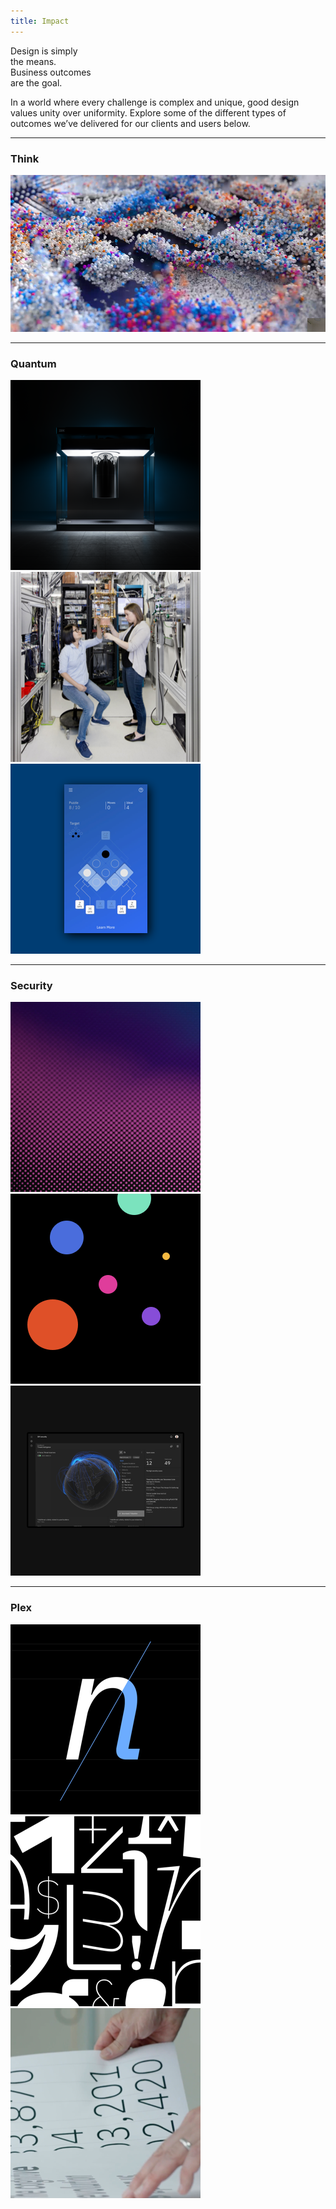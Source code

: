 ```yaml
---
title: Impact
---
```


<title-block>
Design is simply<br>
the means.<br>
<span>Business outcomes
<br>are the goal.</span>
</title-block>

<grid background="gray-10">
<column lg="8">

<p size="xl">In a world where every challenge is complex and unique, good design values unity over uniformity. Explore some of the different types of outcomes we’ve delivered for our clients and users below.</p>

<icon name="ArrowDown32"></icon>

</column>
</grid>

<grid background="gray-10">
<column lg="16">

<hr>

</column>
<column lg="4">

### Think

</column>

<column lg="12">

  <tile title="Business leaders, visionaries, and innovators unite" caption="impact/think" href="/impact/template/">
    <img src="images/Image_1.png" alt=""/>

  </tile>

</column>

</grid>
<grid background="gray-10">
<column lg="16">

<hr>

</column>
<column lg="4" md="8">

### Quantum

</column>

<column lg="4"  md="4">
  <tile title="Gallery: Quantum Computing" caption="impact/quantum" href="http://www.google.com">
    <img src="images/Image_2.png" alt="quantum computer"/>
  </tile>

</column>
<column lg="4"  md="4">

  <tile title="Inside the world's first quantum computer" caption="TechCrunch" href="https://techcrunch.com/2019/01/08/ibm-unveils-its-first-commercial-quantum-computer/">
    <img src="images/Image_3.png" alt="two people examing quantum-ness"/>
  </tile>

</column>
<column lg="4" md="4" offset_lg="0"  offset_md="4">

  <tile title="Teaching quantum computing through a mobile game" caption="The Next Web" href="https://thenextweb.com/apps/2018/07/23/ibms-hello-quantum-is-a-devilishly-difficult-puzzle-game-about-qubits/">
    <img src="images/Image_4.png" alt="quantum puzzle game"/>
  </tile>

</column>
</grid>
<grid background="gray-10">
<column lg="16">

<hr>

</column>
<column lg="4" md="8">

### Security

</column>

<column lg="4" md="4">
  <tile title="Gallery: IBM Security" caption="impact/security" href="/impact/template/">
    <img src="images/Image_5.png" alt="Purple gradient"/>
  </tile>

</column>
<column lg="4" md="4">

  <tile title="Using data visualization to spot cyber threats" caption="Quartz" href="https://qz.com/984707/the-people-who-fight-hacking-and-cybercrime-are-turning-to-designers-for-help/">
    <img src="images/Image_6.png" alt="circles on a blackground"/>
  </tile>

</column>
<column lg="4" md="4" offset_lg="0"  offset_md="4">

  <tile title="Video: Building a Security Operations Center on Wheels" caption="Youtube" href="https://www.youtube.com/watch?v=yrI8S1906Ug">
    <img src="images/Image_7.png" alt="xforce dashboard"/>
  </tile>

</column>
</grid>

<grid background="gray-10">
<column lg="16">

<hr>

</column>
<column lg="4" md="8">

### Plex

</column>

<column lg="4" md="4">
  <tile title="Gallery: Plex Typeface" caption="impact/plex" href="/impact/template/">
    <img src="images/Image_8.png" alt="Plex"/>
  </tile>

</column>
<column lg="4" md="4">

  <tile title="2018 Typeface Design Competition: Plex wins Judges' Choice" caption="Type Directors Club" href="https://www.tdc.org/news/2018-typeface-design-competition-judges-choice-ibm-plex/">
    <img src="images/Image_9.png" alt="Random white glyphs on a black background"/>
  </tile>

</column>
<column lg="4" md="4" offset_lg="0"  offset_md="4">

  <tile title="The business case for an open source font" caption="Quartz" href="https://qz.com/1124664/ibm-plex-with-its-first-ever-custom-corporate-font-ibm-is-freeing-itself-from-the-tyranny-of-helvetica/">
    <img src="images/Image_10.png" alt="Mike looking at Plex on a table"/>
  </tile>

</column>
</grid>
